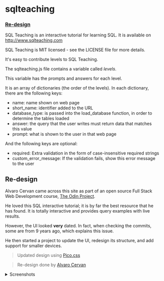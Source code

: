 # sqlteaching

### [Re-design](#re-design-1)

SQL Teaching is an interactive tutorial for learning SQL. It is available on http://www.sqlteaching.com

SQL Teaching is MIT licensed - see the LICENSE file for more details.

It's easy to contribute levels to SQL Teaching.

The sqlteaching.js file contains a variable called _levels_.

This variable has the prompts and answers for each level.

It is an array of dictionaries (the order of the levels). In each dictionary, there are the following keys:

- name: name shown on web page
- short_name: identifier added to the URL
- database_type: is passed into the load_database function, in order to determine the tables loaded
- answer: the query that the user writes must return data that matches this value
- prompt: what is shown to the user in that web page

And the following keys are optional:

- required: Extra validation in the form of case-insensitive required strings
- custom_error_message: If the validation fails, show this error message to the user

## Re-design

Alvaro Cervan came across this site as part of an open source Full Stack Web Development course, [The Odin Project](https://www.theodinproject.com/dashboard).

He loved this SQL interactive tutorial; it is by far the best resource that he has found. It is totally interactive and provides query examples with live results.

However, the UI looked **very** dated. In fact, when checking the commits, some are from 9 years ago, which explains this issue.

He then started a project to update the UI, redesign its structure, and add support for smaller devices.

> Updated design using [Pico.css](https://picocss.com/)

> Re-design done by [Alvaro Cervan](https://github.com/JackGraymer)

<details> 
<summary>Screenshots</summary>

### Old version

#### Desktop

![Image of Old Version](/img/Old-version.png "Old version image")

#### Phone

![Image of Old Phone view](/img/Old-phone.png "Old Phone view  image")

### New Version

#### Desktop

![Image of New Version](/img/New-version.png "New version view image")

#### Phone

![Image of New Phone view](/img/New-phone.png "New phone view image")

</details>
